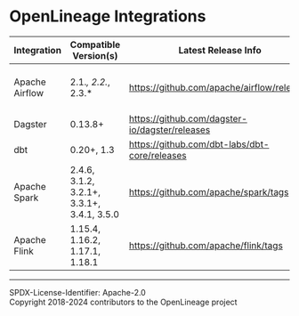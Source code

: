 # OpenLineage Integrations
|Integration| Compatible Version(s)               |Latest Release Info|Docs|Notes|
|-|-------------------------------------|-|-|-|
|Apache Airflow| 2.1.*, 2.2.*, 2.3.*                 |https://github.com/apache/airflow/releases|[README](./airflow/README.md)|Support for Airflow 1.x is deprecated|
|Dagster| 0.13.8+                             |https://github.com/dagster-io/dagster/releases|[README](./dagster/README.md)| |
|dbt| 0.20+, 1.3                          |https://github.com/dbt-labs/dbt-core/releases|[README](./dbt/README.md)| |
|Apache Spark| 2.4.6, 3.1.2, 3.2.1+, 3.3.1+, 3.4.1, 3.5.0 |https://github.com/apache/spark/tags|[README](./spark/README.md)| |
|Apache Flink| 1.15.4, 1.16.2, 1.17.1, 1.18.1            |https://github.com/apache/flink/tags|[README](./flink/README.md)|  |

----
SPDX-License-Identifier: Apache-2.0\
Copyright 2018-2024 contributors to the OpenLineage project
